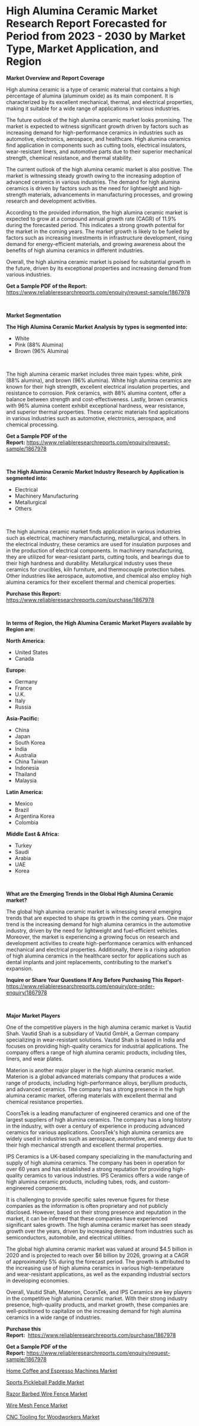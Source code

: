 <p><h1>High Alumina Ceramic Market Research Report Forecasted for Period from 2023 -  2030 by Market Type, Market Application, and Region</h1></p><p><strong>Market Overview and Report Coverage</strong></p>
<p><p>High alumina ceramic is a type of ceramic material that contains a high percentage of alumina (aluminum oxide) as its main component. It is characterized by its excellent mechanical, thermal, and electrical properties, making it suitable for a wide range of applications in various industries.</p><p>The future outlook of the high alumina ceramic market looks promising. The market is expected to witness significant growth driven by factors such as increasing demand for high-performance ceramics in industries such as automotive, electronics, aerospace, and healthcare. High alumina ceramics find application in components such as cutting tools, electrical insulators, wear-resistant liners, and automotive parts due to their superior mechanical strength, chemical resistance, and thermal stability.</p><p>The current outlook of the high alumina ceramic market is also positive. The market is witnessing steady growth owing to the increasing adoption of advanced ceramics in various industries. The demand for high alumina ceramics is driven by factors such as the need for lightweight and high-strength materials, advancements in manufacturing processes, and growing research and development activities.</p><p>According to the provided information, the high alumina ceramic market is expected to grow at a compound annual growth rate (CAGR) of 11.9% during the forecasted period. This indicates a strong growth potential for the market in the coming years. The market growth is likely to be fueled by factors such as increasing investments in infrastructure development, rising demand for energy-efficient materials, and growing awareness about the benefits of high alumina ceramics in different industries.</p><p>Overall, the high alumina ceramic market is poised for substantial growth in the future, driven by its exceptional properties and increasing demand from various industries.</p></p>
<p><strong>Get a Sample PDF of the Report:</strong> <a href="https://www.reliableresearchreports.com/enquiry/request-sample/1867978">https://www.reliableresearchreports.com/enquiry/request-sample/1867978</a></p>
<p>&nbsp;</p>
<p><strong>Market Segmentation</strong></p>
<p><strong>The High Alumina Ceramic Market Analysis by types is segmented into:</strong></p>
<p><ul><li>White</li><li>Pink (88% Alumina)</li><li>Brown (96% Alumina)</li></ul></p>
<p>&nbsp;</p>
<p><p>The high alumina ceramic market includes three main types: white, pink (88% alumina), and brown (96% alumina). White high alumina ceramics are known for their high strength, excellent electrical insulation properties, and resistance to corrosion. Pink ceramics, with 88% alumina content, offer a balance between strength and cost-effectiveness. Lastly, brown ceramics with 96% alumina content exhibit exceptional hardness, wear resistance, and superior thermal properties. These ceramic materials find applications in various industries such as automotive, electronics, aerospace, and chemical processing.</p></p>
<p><strong>Get a Sample PDF of the Report:</strong>&nbsp;<a href="https://www.reliableresearchreports.com/enquiry/request-sample/1867978">https://www.reliableresearchreports.com/enquiry/request-sample/1867978</a></p>
<p>&nbsp;</p>
<p><strong>The High Alumina Ceramic Market Industry Research by Application is segmented into:</strong></p>
<p><ul><li>Electrical</li><li>Machinery Manufacturing</li><li>Metallurgical</li><li>Others</li></ul></p>
<p>&nbsp;</p>
<p><p>The high alumina ceramic market finds application in various industries such as electrical, machinery manufacturing, metallurgical, and others. In the electrical industry, these ceramics are used for insulation purposes and in the production of electrical components. In machinery manufacturing, they are utilized for wear-resistant parts, cutting tools, and bearings due to their high hardness and durability. Metallurgical industry uses these ceramics for crucibles, kiln furniture, and thermocouple protection tubes. Other industries like aerospace, automotive, and chemical also employ high alumina ceramics for their excellent thermal and chemical properties.</p></p>
<p><strong>Purchase this Report:</strong>&nbsp; <a href="https://www.reliableresearchreports.com/purchase/1867978">https://www.reliableresearchreports.com/purchase/1867978</a></p>
<p>&nbsp;</p>
<p><strong>In terms of Region, the High Alumina Ceramic Market Players available by Region are:</strong></p>
<p>
    <p> <strong> North America: </strong>
        <ul>
            <li>United States</li>
            <li>Canada</li>
        </ul>
        </p> 
    <p> <strong> Europe: </strong>
        <ul>
            <li>Germany</li>
            <li>France</li>
            <li>U.K.</li>
            <li>Italy</li>
            <li>Russia</li>
        </ul>
        </p> 
    <p> <strong> Asia-Pacific: </strong>
        <ul>
            <li>China</li>
            <li>Japan</li>
            <li>South Korea</li>
            <li>India</li>
            <li>Australia</li>
            <li>China Taiwan</li>
            <li>Indonesia</li>
            <li>Thailand</li>
            <li>Malaysia</li>
        </ul>
        </p> 
    <p> <strong> Latin America: </strong>
        <ul>
            <li>Mexico</li>
            <li>Brazil</li>
            <li>Argentina Korea</li>
            <li>Colombia</li>
        </ul>
        </p> 
    <p> <strong> Middle East & Africa: </strong>
        <ul>
            <li>Turkey</li>
            <li>Saudi</li>
            <li>Arabia</li>
            <li>UAE</li>
            <li>Korea</li>
        </ul>
    </p>
    </p>
<p>&nbsp;</p>
<p><strong>What are the Emerging Trends in the Global High Alumina Ceramic market?</strong></p>
<p><p>The global high alumina ceramic market is witnessing several emerging trends that are expected to shape its growth in the coming years. One major trend is the increasing demand for high alumina ceramics in the automotive industry, driven by the need for lightweight and fuel-efficient vehicles. Moreover, the market is experiencing a growing focus on research and development activities to create high-performance ceramics with enhanced mechanical and electrical properties. Additionally, there is a rising adoption of high alumina ceramics in the healthcare sector for applications such as dental implants and joint replacements, contributing to the market's expansion.</p></p>
<p><strong>Inquire or Share Your Questions If Any Before Purchasing This Report</strong>- <a href="https://www.reliableresearchreports.com/enquiry/pre-order-enquiry/1867978">https://www.reliableresearchreports.com/enquiry/pre-order-enquiry/1867978</a></p>
<p>&nbsp;</p>
<p><strong>Major Market Players</strong></p>
<p><p>One of the competitive players in the high alumina ceramic market is Vautid Shah. Vautid Shah is a subsidiary of Vautid GmbH, a German company specializing in wear-resistant solutions. Vautid Shah is based in India and focuses on providing high-quality ceramics for industrial applications. The company offers a range of high alumina ceramic products, including tiles, liners, and wear plates.</p><p>Materion is another major player in the high alumina ceramic market. Materion is a global advanced materials company that produces a wide range of products, including high-performance alloys, beryllium products, and advanced ceramics. The company has a strong presence in the high alumina ceramic market, offering materials with excellent thermal and chemical resistance properties.</p><p>CoorsTek is a leading manufacturer of engineered ceramics and one of the largest suppliers of high alumina ceramics. The company has a long history in the industry, with over a century of experience in producing advanced ceramics for various applications. CoorsTek's high alumina ceramics are widely used in industries such as aerospace, automotive, and energy due to their high mechanical strength and excellent thermal properties.</p><p>IPS Ceramics is a UK-based company specializing in the manufacturing and supply of high alumina ceramics. The company has been in operation for over 60 years and has established a strong reputation for providing high-quality ceramics to various industries. IPS Ceramics offers a wide range of high alumina ceramic products, including tubes, rods, and custom-engineered components.</p><p>It is challenging to provide specific sales revenue figures for these companies as the information is often proprietary and not publicly disclosed. However, based on their strong presence and reputation in the market, it can be inferred that these companies have experienced significant sales growth. The high alumina ceramic market has seen steady growth over the years, driven by increasing demand from industries such as semiconductors, automobile, and electrical utilities.</p><p>The global high alumina ceramic market was valued at around $4.5 billion in 2020 and is projected to reach over $6 billion by 2026, growing at a CAGR of approximately 5% during the forecast period. The growth is attributed to the increasing use of high alumina ceramics in various high-temperature and wear-resistant applications, as well as the expanding industrial sectors in developing economies.</p><p>Overall, Vautid Shah, Materion, CoorsTek, and IPS Ceramics are key players in the competitive high alumina ceramic market. With their strong industry presence, high-quality products, and market growth, these companies are well-positioned to capitalize on the increasing demand for high alumina ceramics in a wide range of industries.</p></p>
<p><strong>Purchase this Report:</strong>&nbsp;&nbsp;<a href="https://www.reliableresearchreports.com/purchase/1867978">https://www.reliableresearchreports.com/purchase/1867978</a></p>
<p></p>
<p><strong>Get a Sample PDF of the Report:</strong>&nbsp;<a href="https://www.reliableresearchreports.com/enquiry/request-sample/1867978">https://www.reliableresearchreports.com/enquiry/request-sample/1867978</a></p>
<p><p><a href="https://medium.com/@enostillman2023/home-coffee-and-espresso-machines-market-size-reveals-the-best-marketing-channels-in-global-62f0f424860a">Home Coffee and Espresso Machines Market</a></p><p><a href="https://medium.com/@leonorhaley2009/sports-pickleball-paddle-market-insight-market-trends-growth-forecasted-from-2023-to-2030-186165cc85fe">Sports Pickleball Paddle Market</a></p><p><a href="https://github.com/rahu1503/Market-Research-Report-List-1/blob/main/razor-barbed-wire-fence-market.md">Razor Barbed Wire Fence Market</a></p><p><a href="https://github.com/gshchiplitsov/Market-Research-Report-List-1/blob/main/wire-mesh-fence-market.md">Wire Mesh Fence Market</a></p><p><a href="https://medium.com/@elsahermann/cnc-tooling-for-woodworkers-market-research-report-its-history-and-forecast-2023-to-2030-84b08f1a5778">CNC Tooling for Woodworkers Market</a></p></p>